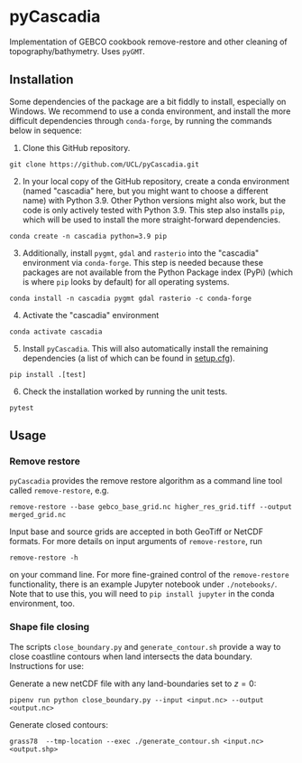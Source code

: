 # pyCascadia
Implementation of GEBCO cookbook remove-restore and other cleaning of topography/bathymetry. Uses `pyGMT`.

## Installation
Some dependencies of the package are a bit fiddly to install, especially on Windows.
We recommend to use a conda environment, and install the more difficult dependencies through `conda-forge`,
by running the commands below in sequence:
1. Clone this GitHub repository.
```
git clone https://github.com/UCL/pyCascadia.git
```
2. In your local copy of the GitHub repository, create a conda environment (named "cascadia" here, but you might want to choose a different name) with Python 3.9. Other Python versions might also work, but the code is only actively tested with Python 3.9. This step also installs `pip`, which will be used to install the more straight-forward dependencies.
```
conda create -n cascadia python=3.9 pip
```
3. Additionally, install `pygmt`, `gdal` and `rasterio` into the "cascadia" environment via `conda-forge`. This step is needed because these packages are not available from the Python Package index (PyPi) (which is where `pip` looks by default) for all operating systems.
```
conda install -n cascadia pygmt gdal rasterio -c conda-forge
```
4. Activate the "cascadia" environment
```
conda activate cascadia
```
5. Install `pyCascadia`. This will also automatically install the remaining dependencies (a list of which can be found in [setup.cfg](https://github.com/UCL/pyCascadia/blob/main/setup.cfg)).
```
pip install .[test]
```
6. Check the installation worked by running the unit tests.
```
pytest
```
## Usage

### Remove restore

`pyCascadia` provides the remove restore algorithm as a command line tool called `remove-restore`, e.g.
```
remove-restore --base gebco_base_grid.nc higher_res_grid.tiff --output merged_grid.nc
```
Input base and source grids are accepted in both GeoTiff or NetCDF formats. For more details on input arguments of `remove-restore`, run
```
remove-restore -h
```
on your command line.
For more fine-grained control of the `remove-restore` functionality, there is an example Jupyter notebook under `./notebooks/`. Note that to use this, you will need to `pip install jupyter` in the conda environment, too.

### Shape file closing

The scripts `close_boundary.py` and `generate_contour.sh` provide a way to close coastline contours when land intersects the data boundary. Instructions for use:

Generate a new netCDF file with any land-boundaries set to $z=0$:

`pipenv run python close_boundary.py --input <input.nc> --output <output.nc>`

Generate closed contours:

`grass78  --tmp-location --exec ./generate_contour.sh <input.nc> <output.shp>`
